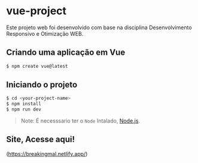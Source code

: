 # vue-project

Este projeto web foi desenvolvido com base na disciplina Desenvolvimento Responsivo e Otimização WEB.

## Criando uma aplicação em Vue
```sh
$ npm create vue@latest
```
## Iniciando o projeto
```sh
$ cd <your-project-name>
$ npm install
$ npm run dev
```
> Note: É necesssario ter o `Node` Intalado, [Node.js](https://nodejs.org/pt).

## Site, Acesse aqui!
(https://breakingmal.netlify.app/)
